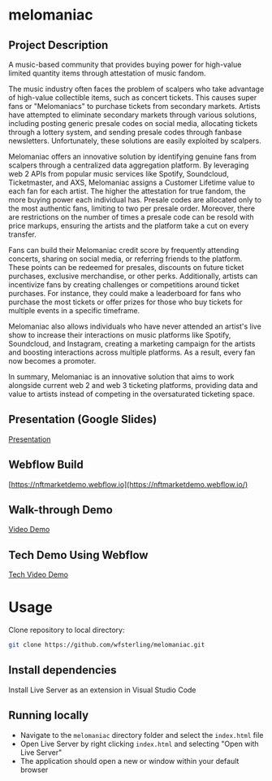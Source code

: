 # melomaniac

## Project Description
A music-based community that provides buying power for high-value limited quantity items through attestation of music fandom.

The music industry often faces the problem of scalpers who take advantage of high-value collectible items, such as concert tickets. This causes super fans or "Melomaniacs" to purchase tickets from secondary markets. Artists have attempted to eliminate secondary markets through various solutions, including posting generic presale codes on social media, allocating tickets through a lottery system, and sending presale codes through fanbase newsletters. Unfortunately, these solutions are easily exploited by scalpers.

Melomaniac offers an innovative solution by identifying genuine fans from scalpers through a centralized data aggregation platform. By leveraging web 2 APIs from popular music services like Spotify, Soundcloud, Ticketmaster, and AXS, Melomaniac assigns a Customer Lifetime value to each fan for each artist. The higher the attestation for true fandom, the more buying power each individual has. Presale codes are allocated only to the most authentic fans, limiting to two per presale order. Moreover, there are restrictions on the number of times a presale code can be resold with price markups, ensuring the artists and the platform take a cut on every transfer.

Fans can build their Melomaniac credit score by frequently attending concerts, sharing on social media, or referring friends to the platform. These points can be redeemed for presales, discounts on future ticket purchases, exclusive merchandise, or other perks. Additionally, artists can incentivize fans by creating challenges or competitions around ticket purchases. For instance, they could make a leaderboard for fans who purchase the most tickets or offer prizes for those who buy tickets for multiple events in a specific timeframe.

Melomaniac also allows individuals who have never attended an artist's live show to increase their interactions on music platforms like Spotify, Soundcloud, and Instagram, creating a marketing campaign for the artists and boosting interactions across multiple platforms. As a result, every fan now becomes a promoter.

In summary, Melomaniac is an innovative solution that aims to work alongside current web 2 and web 3 ticketing platforms, providing data and value to artists instead of competing in the oversaturated ticketing space.

## Presentation (Google Slides)
[Presentation](https://docs.google.com/presentation/d/1rPPaBL1W1hwp_h-TpIoY6pJ1zAMihNrPFnideTKLOrk/edit?usp=sharing)

## Webflow Build
[https://nftmarketdemo.webflow.io](https://nftmarketdemo.webflow.io/)

## Walk-through Demo
[Video Demo](#)

## Tech Demo Using Webflow
[Tech Video Demo](https://drive.google.com/file/d/1NgOeKZDZwPeyYWRatTAF4mLHLkSQzZpt/view?usp=share_link)

# Usage
Clone repository to local directory:
```sh
git clone https://github.com/wfsterling/melomaniac.git
```

## Install dependencies
Install Live Server as an extension in Visual Studio Code

## Running locally
- Navigate to the `melomaniac` directory folder and select the `index.html` file
- Open Live Server by right clicking `index.html` and selecting "Open with Live Server"
- The application should open a new or window within your default browser
